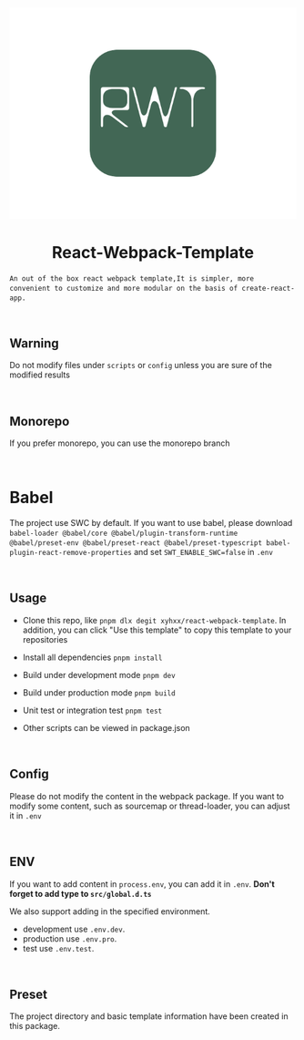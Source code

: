 <img src='./public/pLogo.svg' />
<h1 align='center'>React-Webpack-Template</h1>

`An out of the box react webpack template,It is simpler, more convenient to customize and more modular on the basis of create-react-app.`

<br />

<h2>Warning</h2>

Do not modify files under `scripts` or `config` unless you are sure of the modified results

<br />

<h2>Monorepo</h2>

If you prefer monorepo, you can use the monorepo branch

<br />

<h1>Babel</h2>

The project use SWC by default. If you want to use babel, please download ` babel-loader @babel/core @babel/plugin-transform-runtime @babel/preset-env @babel/preset-react @babel/preset-typescript babel-plugin-react-remove-properties` and set `SWT_ENABLE_SWC=false` in `.env`

<br />

<h2>Usage</h2>

- Clone this repo, like `pnpm dlx degit xyhxx/react-webpack-template`. In addition, you can click "Use this template" to copy this template to your repositories

- Install all dependencies `pnpm install`

- Build under development mode `pnpm dev`

- Build under production mode `pnpm build`

- Unit test or integration test `pnpm test`

- Other scripts can be viewed in package.json

<br />

<h2>Config</h2>

Please do not modify the content in the webpack package. If you want to modify some content, such as sourcemap or thread-loader, you can adjust it in `.env`

<br />

<h2>ENV</h2>

If you want to add content in `process.env`, you can add it in `.env`. __Don't forget to add type to `src/global.d.ts`__

We also support adding in the specified environment.

+ development use `.env.dev`. 
+ production use `.env.pro`.
+ test use `.env.test`.

<br />


<h2>Preset</h2>

The project directory and basic template information have been created in this package.

<br />

